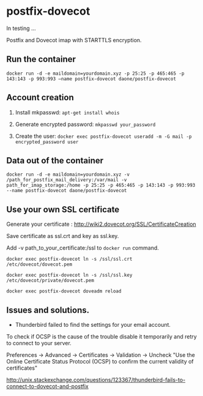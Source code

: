 # postfix-dovecot
In testing …

Postfix and Dovecot imap with STARTTLS encryption.

## Run the container
 ```docker run -d -e maildomain=yourdomain.xyz -p 25:25 -p 465:465 -p 143:143 -p 993:993 –name postfix-dovecot daone/postfix-dovecot```

## Account creation
1. Install mkpasswd:
 ```apt-get install whois```

2. Generate encrypted password:
 ```mkpasswd your_password```

3. Create the user:
 ```docker exec postfix-dovecot useradd -m -G mail -p encrypted_password user```

## Data out of the container
 ```docker run -d -e maildomain=yourdomain.xyz -v /path_for_postfix_mail_delivery:/var/mail -v path_for_imap_storage:/home -p 25:25 -p 465:465 -p 143:143 -p 993:993 --name postfix-dovecot daone/postfix-dovecot```

## Use your own SSL certificate
Generate your certificate :
 http://wiki2.dovecot.org/SSL/CertificateCreation

Save certificate as ssl.crt and key as ssl.key.

Add -v path_to_your_certificate:/ssl to ```docker run``` command.

```docker exec postfix-dovecot ln -s /ssl/ssl.crt /etc/dovecot/dovecot.pem```

```docker exec postfix-dovecot ln -s /ssl/ssl.key /etc/dovecot/private/dovecot.pem```

```docker exec postfix-dovecot doveadm reload```


## Issues and solutions.
* Thunderbird failed to find the settings for your email account.

To check if OCSP is the cause of the trouble disable it temporarily and retry to connect to your server.

Preferences -> Advanced -> Certificates -> Validation -> Uncheck "Use the Online Certificate Status Protocol (OCSP) to confirm the current validity of certificates"

http://unix.stackexchange.com/questions/123367/thunderbird-fails-to-connect-to-dovecot-and-postfix


